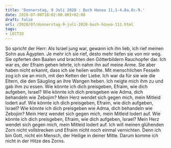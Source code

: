 ```yaml
---
title: 'Donnerstag, 9 Juli 2020 : Buch Hosea 11,1-4.8a.8c-9.'
date: 2020-07-08T18:02:00.001+02:00
draft: false
url: /2020/07/donnerstag-9-juli-2020-buch-hosea-111.html
tags: 
- LECTIO
---
```


So spricht der Herr: Als Israel jung war, gewann ich ihn lieb, ich rief meinen Sohn aus Ägypten. Je mehr ich sie rief, desto mehr liefen sie von mir weg. Sie opferten den Baalen und brachten den Götterbildern Rauchopfer dar. Ich war es, der Efraim gehen lehrte, ich nahm ihn auf meine Arme. Sie aber haben nicht erkannt, dass ich sie heilen wollte. Mit menschlichen Fesseln zog ich sie an mich, mit den Ketten der Liebe. Ich war da für sie wie die Eltern, die den Säugling an ihre Wangen heben. Ich neigte mich ihm zu und gab ihm zu essen. Wie könnte ich dich preisgeben, Efraim, wie dich aufgeben, Israel? Wie könnte ich dich preisgeben wie Adma, dich behandeln wie Zebojim? Mein Herz wendet sich gegen mich, mein Mitleid lodert auf. Wie könnte ich dich preisgeben, Efraim, wie dich aufgeben, Israel? Wie könnte ich dich preisgeben wie Adma, dich behandeln wie Zebojim? Mein Herz wendet sich gegen mich, mein Mitleid lodert auf. Wie könnte ich dich preisgeben, Efraim, wie dich aufgeben, Israel? Mein Herz wendet sich gegen mich, mein Mitleid lodert auf. Ich will meinen glühenden Zorn nicht vollstrecken und Efraim nicht noch einmal vernichten. Denn ich bin Gott, nicht ein Mensch, der Heilige in deiner Mitte. Darum komme ich nicht in der Hitze des Zorns.